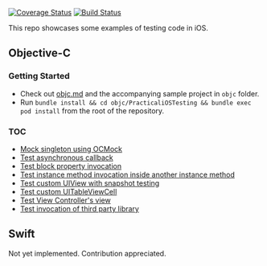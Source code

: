 [![Coverage Status](https://coveralls.io/repos/github/nicnocquee/practical-ios-testing/badge.svg?branch=master)](https://coveralls.io/github/nicnocquee/practical-ios-testing?branch=master)
[![Build Status](https://travis-ci.org/nicnocquee/practical-ios-testing.svg?branch=master)](https://travis-ci.org/nicnocquee/practical-ios-testing)

This repo showcases some examples of testing code in iOS. 

## Objective-C

### Getting Started

- Check out [objc.md](https://github.com/nicnocquee/practical-ios-testing/blob/master/objc.md) and the accompanying sample project in `objc` folder.
- Run `bundle install && cd objc/PracticaliOSTesting && bundle exec pod install` from the root of the repository.

### TOC

- [Mock singleton using OCMock](https://github.com/nicnocquee/practical-ios-testing/blob/master/objc.md#mock-singleton-using-ocmock)
- [Test asynchronous callback](https://github.com/nicnocquee/practical-ios-testing/blob/master/objc.md#test-asynchronous-callback)
- [Test block property invocation](https://github.com/nicnocquee/practical-ios-testing/blob/master/objc.md#test-block-property-invocation)
- [Test instance method invocation inside another instance method](https://github.com/nicnocquee/practical-ios-testing/blob/master/objc.md#test-mocking-an-instance-inside-a-method)
- [Test custom UIView with snapshot testing](https://github.com/nicnocquee/practical-ios-testing/blob/master/objc.md#test-custom-uiview-with-snapshot-testing)
- [Test custom UITableViewCell](https://github.com/nicnocquee/practical-ios-testing/blob/master/objc.md#test-custom-uitableviewcell)
- [Test View Controller's view](https://github.com/nicnocquee/practical-ios-testing/blob/master/objc.md#test-view-controllers-view)
- [Test invocation of third party library](https://github.com/nicnocquee/practical-ios-testing/blob/master/objc.md#test-invocation-of-third-party-library)

## Swift

Not yet implemented. Contribution appreciated.